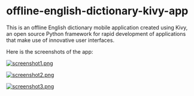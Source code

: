 # offline-english-dictionary-kivy-app

This is an offline English dictionary mobile application created using Kivy, an open source Python framework for rapid development of applications that make use of innovative user interfaces. 

Here is the screenshots of the app:

[![screenshot1.png](https://i.postimg.cc/jq98VqM4/screenshot1.png)](https://postimg.cc/F1yb3v5Y)

[![screenshot2.png](https://i.postimg.cc/QxTfjLPG/screenshot2.png)](https://postimg.cc/SJm6GPkD)

[![screenshot3.png](https://i.postimg.cc/kXWWjWDK/screenshot3.png)](https://postimg.cc/fJT3ytcR)

